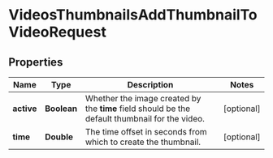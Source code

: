 

# VideosThumbnailsAddThumbnailToVideoRequest


## Properties

| Name | Type | Description | Notes |
|------------ | ------------- | ------------- | -------------|
|**active** | **Boolean** | Whether the image created by the **time** field should be the default thumbnail for the video. |  [optional] |
|**time** | **Double** | The time offset in seconds from which to create the thumbnail. |  [optional] |



